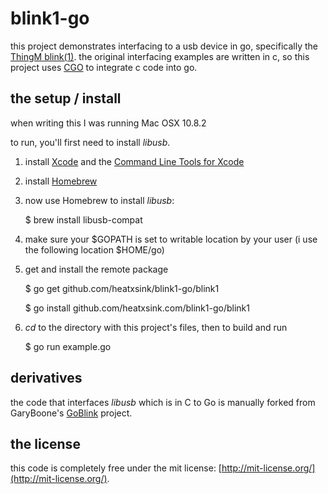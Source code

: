 blink1-go
=========
this project demonstrates interfacing to a usb device in go, specifically the [ThingM blink(1)](http://thingm.com/products/blink-1.html).
the original interfacing examples are written in c, so this project uses [CGO](http://golang.org/cmd/cgo/) to integrate c code into go.

## the setup / install ##

when writing this I was running Mac OSX 10.8.2

to run, you'll first need to install *libusb*.

1. install [Xcode](https://developer.apple.com/xcode/) and the [Command Line Tools for Xcode](https://developer.apple.com/downloads/index.action)
1. install [Homebrew](http://mxcl.github.com/homebrew/)
3. now use Homebrew to install *libusb*:

	$ brew install libusb-compat
	
4. make sure your $GOPATH is set to writable location by your user (i use the following location $HOME/go)
5. get and install the remote package

	$ go get github.com/heatxsink/blink1-go/blink1
	
	$ go install github.com/heatxsink.com/blink1-go/blink1

4. *cd* to the directory with this project's files, then to build and run

	$ go run example.go

## derivatives ##
the code that interfaces *libusb* which is in C to Go is manually forked from GaryBoone's [GoBlink](https://github.com/GaryBoone/GoBlink) project.

## the license ##
this code is completely free under the mit license: [http://mit-license.org/](http://mit-license.org/).